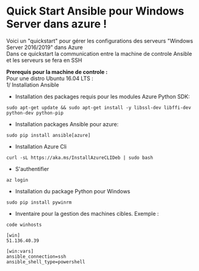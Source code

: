 # Quick Start Ansible pour Windows Server dans azure !

Voici un "quickstart" pour gérer les configurations des serveurs "Windows Server 2016/2019" dans Azure<br/>
Dans ce quickstart la communication entre la machine de controle Ansible et les serveurs se fera en SSH

**Prerequis pour la machine de controle :**<br/>
Pour une distro Ubuntu 16.04 LTS : <br/>
1/ Installation Ansible <br/>
- Installation des packages requis pour les modules Azure Python SDK: <br/>
```
sudo apt-get update && sudo apt-get install -y libssl-dev libffi-dev python-dev python-pip
```
- Installation packages Ansible pour azure:
```
sudo pip install ansible[azure]
```
- Installation Azure Cli <br/>
```
curl -sL https://aka.ms/InstallAzureCLIDeb | sudo bash
```
- S'authentifier <br/>
```
az login
```
- Installation du package Python pour Windows <br/>
```
sudo pip install pywinrm
```
- Inventaire pour la gestion des machines cibles. Exemple : <br>
```
code winhosts
```
```
[win]
51.136.40.39

[win:vars]
ansible_connection=ssh
ansible_shell_type=powershell
```